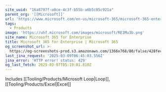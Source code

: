 ```yaml
---
site_uuid: "16a8797f-a8ce-4c3f-b55b-a6b5c85c921a"
parent_org: '[[Microsoft]]'
url: 'https://www.microsoft.com/en-us/microsoft-365/microsoft-365-enterprise'
tags:
  - Products
image: 'https://uhf.microsoft.com/images/microsoft/RE1Mu3b.png'
site_name: Microsoft 365 for Enterprise
title: Microsoft 365 for Enterprise | Microsoft 365
og_screenshot_url: >-
  https://og-screenshots-prod.s3.amazonaws.com/1366x768/80/false/428fecd2c2b3d4a9bd30548260a1c1ee91670991b55b0981b1a2e25000539143.jpeg
last_jina_request: '2025-03-09T06:45:03.556Z'
jina_error: 'HTTP error! status: 429'
og_last_fetch: 2025-03-07T05:19:01.810Z
---
```

Includes [[Tooling/Products/Microsoft Loop|Loop]], [[Tooling/Products/Excel|Excel]]



